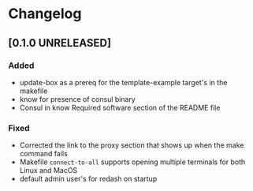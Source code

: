 # Changelog

## [0.1.0 UNRELEASED]

### Added
- update-box as a prereq for the template-example target's in the makefile
- know for presence of consul binary
- Consul in know Required software section of the README file

### Fixed
- Corrected the link to the proxy section that shows up when the make command fails
- Makefile `connect-to-all` supports opening multiple terminals for both Linux and MacOS
- default admin user's for redash on startup
